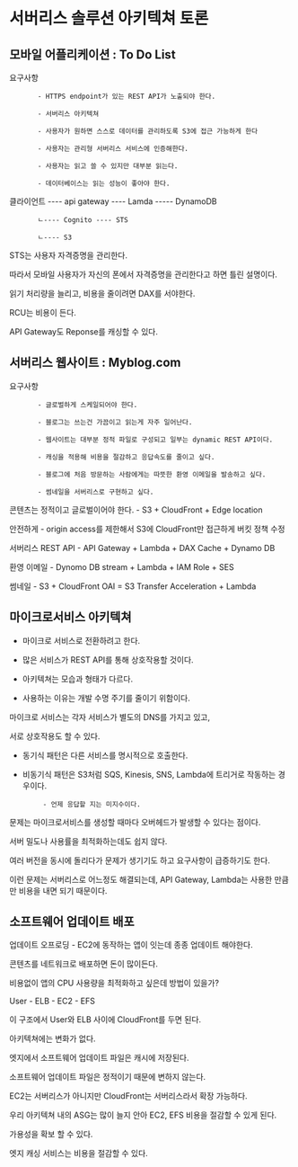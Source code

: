 # 서버리스 솔루션 아키텍쳐 토론

 

## 모바일 어플리케이션 : To Do List

 

요구사항

           - HTTPS endpoint가 있는 REST API가 노출되야 한다.

           - 서버리스 아키텍쳐

           - 사용자가 원하면 스스로 데이터를 관리하도록 S3에 접근 가능하게 한다

           - 사용자는 관리형 서버리스 서비스에 인증해한다.

           - 사용자는 읽고 쓸 수 있지만 대부분 읽는다.

           - 데이터베이스는 읽는 성능이 좋아야 한다.

          

          

 

클라이언트 ---- api gateway ---- Lamda ----- DynamoDB

           ㄴ---- Cognito ---- STS

           ㄴ---- S3

          

STS는 사용자 자격증명을 관리한다.

 

따라서 모바일 사용자가 자신의 폰에서 자격증명을 관리한다고 하면 틀린 설명이다.

 

 

읽기 처리량을 늘리고, 비용을 줄이려면 DAX를 서야한다.

RCU는 비용이 든다.

 

API Gateway도 Reponse를 캐싱할 수 있다.

 

## 서버리스 웹사이트 : Myblog.com

 

요구사항

 

           - 글로벌하게 스케일되어야 한다.

           - 블로그는 쓰는건 가끔이고 읽는게 자주 일어난다.

           - 웹사이트는 대부분 정적 파일로 구성되고 일부는 dynamic REST API이다.

           - 캐싱을 적용해 비용을 절감하고 응답속도를 줄이고 싶다.

           - 블로그에 처음 방문하는 사람에게는 따뜻한 환영 이메일을 발송하고 싶다.

           - 썸네일을 서버리스로 구현하고 싶다.

          

 

콘텐츠는 정적이고 글로벌이어야 한다. - S3 + CloudFront + Edge location

 

안전하게 - origin access를 제한해서 S3에 CloudFront만 접근하게 버킷 정책 수정

 

서버리스 REST API - API Gateway + Lambda + DAX Cache + Dynamo DB

 

환영 이메일 - Dynomo DB stream + Lambda + IAM Role + SES

 

썸네일 - S3 + CloudFront OAI = S3 Transfer Acceleration + Lambda

 

## 마이크로서비스 아키텍쳐

 

- 마이크로 서비스로 전환하려고 한다.

- 많은 서비스가 REST API를 통해 상호작용할 것이다.

- 아키텍쳐는 모습과 형태가 다르다.

- 사용하는 이유는 개발 수명 주기를 줄이기 위함이다.

 

마이크로 서비스는 각자 서비스가 별도의 DNS를 가지고 있고,

서로 상호작용도 할 수 있다.

 

- 동기식 패턴은 다른 서비스를 명시적으로 호출한다.

 

- 비동기식 패턴은 S3처럼 SQS, Kinesis, SNS, Lambda에 트리거로 작동하는 경우이다.

           - 언제 응답할 지는 미지수이다.

          

문제는 마이크로서비스를 생성할 때마다 오버헤드가 발생할 수 있다는 점이다.

서버 밀도나 사용률을 최적화하는데도 쉽지 않다.

 

여러 버전을 동시에 돌리다가 문제가 생기기도 하고 요구사항이 급증하기도 한다.

 

이런 문제는 서버리스로 어느정도 해결되는데, API Gateway, Lambda는 사용한 만큼만 비용을 내면 되기 때문이다.

 

## 소프트웨어 업데이트 배포

 

업데이트 오프로딩 - EC2에 동작하는 앱이 잇는데 종종 업데이트 해야한다.

 

콘텐츠를 네트워크로 배포하면 돈이 많이든다.

 

비용없이 앱의 CPU 사용량을 최적화하고 싶은데 방법이 있을가?

User - ELB - EC2 - EFS

이 구조에서 User와 ELB 사이에 CloudFront를 두면 된다.

 

아키텍쳐에는 변화가 없다.

엣지에서 소프트웨어 업데이트 파일은 캐시에 저장된다.

소프트웨어 업데이트 파일은 정적이기 때문에 변하지 않는다.

EC2는 서버리스가 아니지만 CloudFront는 서버리스라서 확장 가능하다.

우리 아키텍쳐 내의 ASG는 많이 늘지 안아 EC2, EFS 비용을 절감할 수 있게 된다.

가용성을 확보 할 수 있다.

 

엣지 캐싱 서비스는 비용을 절감할 수 있다.